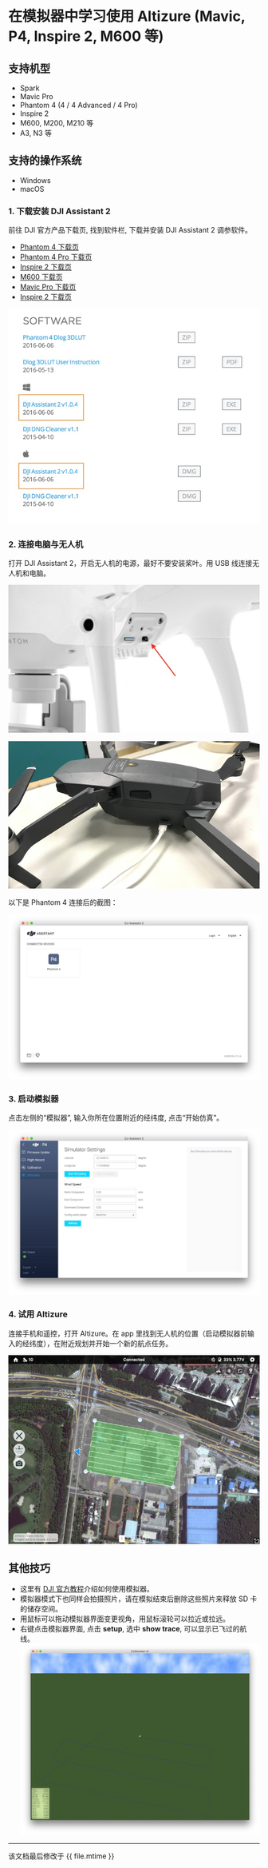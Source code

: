 # 在模拟器中学习使用 Altizure \(Mavic, P4, Inspire 2, M600 等\)

## 支持机型

* Spark
* Mavic Pro
* Phantom 4 \(4 / 4 Advanced / 4 Pro\)
* Inspire 2
* M600, M200, M210 等
* A3, N3 等

## 支持的操作系统

* Windows
* macOS

### 1. 下载安装 DJI Assistant 2

前往 DJI 官方产品下载页, 找到软件栏, 下载并安装 DJI Assistant 2 调参软件。

* [Phantom 4 下载页](http://www.dji.com/phantom-4/info#downloads)
* [Phantom 4 Pro 下载页](http://www.dji.com/phantom-4-pro/info#downloads)
* [Inspire 2 下载页](http://www.dji.com/inspire-2/info#downloads)
* [M600 下载页](http://www.dji.com/matrice600/info#downloads)
* [Mavic Pro 下载页](http://www.dji.com/mavic/info#downloads)
* [Inspire 2 下载页](http://www.dji.com/inspire-2/info#downloads)

![Assistant 2 下载连接](../../assets/assistant2-download.jpg)

### 2. 连接电脑与无人机

打开 DJI Assistant 2，开启无人机的电源，最好不要安装桨叶。用 USB 线连接无人机和电脑。

![Phantom 4 系列 USB 口](../../assets/pcsim-usb-phantom4.jpg)

![Mavic Pro USB 口](../../assets/pcsim-usb-mavic.JPG)

以下是 Phantom 4 连接后的截图：

![模拟器连接 Phantom 4 时](../../assets/assistant2-phantom4.jpg)

### 3. 启动模拟器

点击左侧的“模拟器”, 输入你所在位置附近的经纬度, 点击“开始仿真”。

![模拟器启动后](../../assets/assistant2-simulator.jpg)

### 4. 试用 Altizure

连接手机和遥控，打开 Altizure。在 app 里找到无人机的位置（启动模拟器前输入的经纬度），在附近规划并开始一个新的航点任务。

![Altizure app 界面](../../assets/pcsim-altizureapp.jpg)

## 其他技巧

* 这里有 [DJI 官方教程](https://developer.dji.com/mobile-sdk/documentation/application-development-workflow/workflow-testing.html#aircraft-simulator)介绍如何使用模拟器。
* 模拟器模式下也同样会拍摄照片，请在模拟结束后删除这些照片来释放 SD 卡的储存空间。
* 用鼠标可以拖动模拟器界面变更视角，用鼠标滚轮可以拉近或拉远。
* 右键点击模拟器界面, 点击 **setup**, 选中 **show trace**, 可以显示已飞过的航线。
    ![模拟器中飞行轨迹](../../assets/pcsim-trace.jpg)

---

该文档最后修改于 {{ file.mtime }}